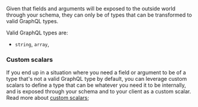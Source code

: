 Given that fields and arguments will be exposed to the outside world through your schema, they can only be of types that can be transformed to valid GraphQL types.

Valid GraphQL types are:

- `string`, `array`,

### Custom scalars

If you end up in a situation where you need a field or argument to be of a type that's not a valid GraphQL type by default, you can leverage custom scalars to define a type that can be whatever you need it to be internally, and is exposed through your schema and to your client as a custom scalar. Read more about [custom scalars](#custom-scalars);
